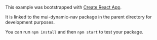 This example was bootstrapped with [Create React App](https://github.com/facebook/create-react-app).

It is linked to the mui-dynamic-nav package in the parent directory for development purposes.

You can run `npm install` and then `npm start` to test your package.
